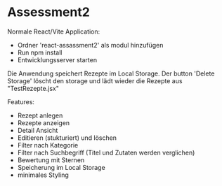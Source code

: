 # Assessment2

Normale React/Vite Application:
- Ordner 'react-assassment2' als modul hinzufügen
- Run npm install
- Entwicklungsserver starten

Die Anwendung speichert Rezepte im Local Storage. Der button 'Delete Storage' löscht den storage und lädt wieder die Rezepte aus "TestRezepte.jsx"

Features:
- Rezept anlegen
- Rezepte anzeigen
- Detail Ansicht
- Editieren (stukturiert) und löschen
- Filter nach Kategorie
- Filter nach Suchbegriff (Titel und Zutaten werden verglichen)
- Bewertung mit Sternen
- Speicherung im Local Storage
- minimales Styling

